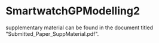 # SmartwatchGPModelling2

supplementary material can be found in the document titled "Submitted_Paper_SuppMaterial.pdf".

